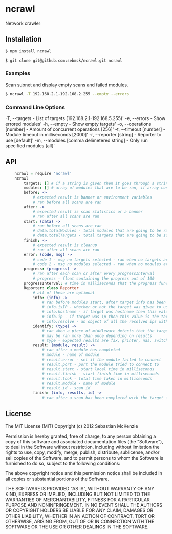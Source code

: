 # ncrawl #

Network crawler

## Installation ##

```bash
$ npm install ncrawl
```

```bash
$ git clone git@github.com:sebmck/ncrawl.git ncrawl
```

### Examples ###

Scan subnet and display empty scans and failed modules.

```bash
$ ncrawl -T 192.168.2.1-192.168.2.255 --empty --errors
```

### Command Line Options ###

-T, --targets <string> - List of targets (192.168.2.1-192.168.5.255)'
-e, --errors - Show errored modules'
-h, --empty - Show empty targets'
-o, --operations [number] - Amount of concurrent operations [256]'
-t, --timeout [number] - Module timeout in milliseconds [2000]'
-r, --reporter [string] - Reporter to use [default]'
-m, --modules [comma delimetered string] - Only run specified modules [all]'

## API ##

```coffeescript
	ncrawl = require 'ncrawl'
	ncrawl
		targets: [] # if a string is given then it goes through a string explode on the comma delimeter and ip ranges are parsed, if an array is given target parsing is bypassed and the array is used instead
		modules: [] # array of modules that are to be ran, if array contains 'all', all other elements are ignored and all are allowed
		before: ->
			# expected result is banner or environment variables
			# ran before all scans are ran
		after: ->
			# expected result is scan statistics or a banner
			# ran after all scans are ran
		start: (data) ->
			# ran before all scans are ran
			# data.totalModules - total modules that are going to be ran
			# data.totalTargets - total targets that are going to be scanned
		finish: ->
			# expected result is cleanup
			# ran after all scans are ran
		error: (code, msg) ->
			# code 1 - msg no targets selected - ran when no targets are specified
			# code 2 - msg no modules selected - ran when no modules are specified
		progress: (progress) ->
			# ran after each scan or after every progressInterval
			# progress - float containing the progress out of 100
		progressInterval: # time in milliseconds that the progress function will be called, if undefined it's called after each scan
		Reporter: class Reporter
			# all of these are optional
			info: (info) ->
				# ran before modules start, after target info has been gathered
				# info.isIP - whether or not the target was given to us as an ip
				# info.hostname - if target was hostname then this value is the target otherwise it's the first dns resolved hostname
				# info.ip - if target was ip then this value is the target otherwise it's the first dns resolved ip
				# info.resolve - an object of all the resolved ips with an array of resolved hostnames for each ip
			identify: (type) ->
				# ran when a piece of middleware detects that the target may be the specified type
				# may be ran more than once depending on results
				# type - expected results are fax, printer, nas, switch, embedded, camera
			result: (module, result) ->
				# ran after a module has completed
				# module - name of module
				# result.error - set if the module failed to connect
				# result.port - port the module tried to connect to
				# result.start - start local time in milliseconds
				# result.finish - start finish time in milliseconds
				# result.took - total time taken in milliseconds
				# result.module - name of module
				# result.id - scan id
			finish: (info, results, id) ->
				# ran after a scan has been completed with the target info, module results and the scan id
```

## License ##

The MIT License (MIT)
Copyright (c) 2012 Sebastian McKenzie
 
Permission is hereby granted, free of charge, to any person obtaining a copy of this software and associated documentation files (the "Software"), to deal in the Software without restriction, including without limitation the rights to use, copy, modify, merge, publish, distribute, sublicense, and/or sell copies of the Software, and to permit persons to whom the Software is furnished to do so, subject to the following conditions:
 
The above copyright notice and this permission notice shall be included in all copies or substantial portions of the Software.
 
THE SOFTWARE IS PROVIDED "AS IS", WITHOUT WARRANTY OF ANY KIND, EXPRESS OR IMPLIED, INCLUDING BUT NOT LIMITED TO THE WARRANTIES OF MERCHANTABILITY, FITNESS FOR A PARTICULAR PURPOSE AND NONINFRINGEMENT. IN NO EVENT SHALL THE AUTHORS OR COPYRIGHT HOLDERS BE LIABLE FOR ANY CLAIM, DAMAGES OR OTHER LIABILITY, WHETHER IN AN ACTION OF CONTRACT, TORT OR OTHERWISE, ARISING FROM, OUT OF OR IN CONNECTION WITH THE SOFTWARE OR THE USE OR OTHER DEALINGS IN THE SOFTWARE.